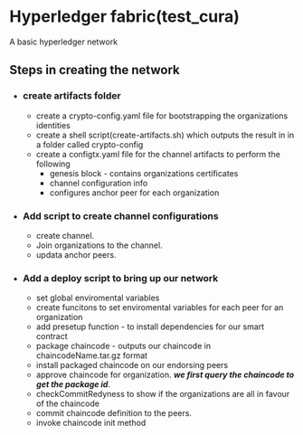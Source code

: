 # Hyperledger fabric(test_cura)
A basic hyperledger network


## Steps in creating the network
*   ### **create artifacts folder**
    *   create a crypto-config.yaml file for bootstrapping the organizations identities
    *   create a shell script(create-artifacts.sh) which outputs the result in in a folder called   crypto-config
    *   create a configtx.yaml file for the channel artifacts to perform the following
        *  genesis block - contains organizations certificates
        *  channel configuration info
        *  configures anchor peer for each organization
*   ### **Add script to create channel configurations**
    *   create channel.
    *   Join organizations to the channel.
    *   updata anchor peers.
*   ### **Add a deploy script to bring up our network**
    *   set global enviromental variables
    *   create funcitons to set enviromental variables for each peer for an organization
    *   add presetup function - to install dependencies for our smart contract
    *   package chaincode - outputs our chaincode in chaincodeName.tar.gz format
    *   install packaged chaincode on our endorsing peers
    *   approve chaincode for organization. ***we first query the chaincode to get the package id***.
    *   checkCommitRedyness to show if the organizations are all in favour of the chaincode
    *   commit chaincode definition to the peers.
    *   invoke chaincode init method